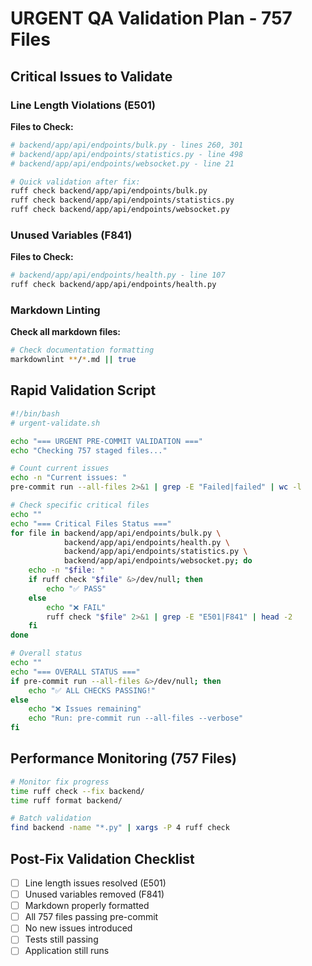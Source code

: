 # URGENT QA Validation Plan - 757 Files

## Critical Issues to Validate

### Line Length Violations (E501)
**Files to Check:**
```bash
# backend/app/api/endpoints/bulk.py - lines 260, 301
# backend/app/api/endpoints/statistics.py - line 498
# backend/app/api/endpoints/websocket.py - line 21

# Quick validation after fix:
ruff check backend/app/api/endpoints/bulk.py
ruff check backend/app/api/endpoints/statistics.py
ruff check backend/app/api/endpoints/websocket.py
```

### Unused Variables (F841)
**Files to Check:**
```bash
# backend/app/api/endpoints/health.py - line 107
ruff check backend/app/api/endpoints/health.py
```

### Markdown Linting
**Check all markdown files:**
```bash
# Check documentation formatting
markdownlint **/*.md || true
```

## Rapid Validation Script
```bash
#!/bin/bash
# urgent-validate.sh

echo "=== URGENT PRE-COMMIT VALIDATION ==="
echo "Checking 757 staged files..."

# Count current issues
echo -n "Current issues: "
pre-commit run --all-files 2>&1 | grep -E "Failed|failed" | wc -l

# Check specific critical files
echo ""
echo "=== Critical Files Status ==="
for file in backend/app/api/endpoints/bulk.py \
            backend/app/api/endpoints/health.py \
            backend/app/api/endpoints/statistics.py \
            backend/app/api/endpoints/websocket.py; do
    echo -n "$file: "
    if ruff check "$file" &>/dev/null; then
        echo "✅ PASS"
    else
        echo "❌ FAIL"
        ruff check "$file" 2>&1 | grep -E "E501|F841" | head -2
    fi
done

# Overall status
echo ""
echo "=== OVERALL STATUS ==="
if pre-commit run --all-files &>/dev/null; then
    echo "✅ ALL CHECKS PASSING!"
else
    echo "❌ Issues remaining"
    echo "Run: pre-commit run --all-files --verbose"
fi
```

## Performance Monitoring (757 Files)
```bash
# Monitor fix progress
time ruff check --fix backend/
time ruff format backend/

# Batch validation
find backend -name "*.py" | xargs -P 4 ruff check
```

## Post-Fix Validation Checklist
- [ ] Line length issues resolved (E501)
- [ ] Unused variables removed (F841)
- [ ] Markdown properly formatted
- [ ] All 757 files passing pre-commit
- [ ] No new issues introduced
- [ ] Tests still passing
- [ ] Application still runs

